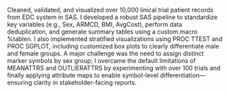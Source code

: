 Cleaned, validated, and visualized over 10,000 linical trial patient records from EDC system in SAS. I developed a robust SAS pipeline to standardize key variables (e.g., Sex, ARMCD, BMI, AvgCost), perform data deduplication, and generate summary tables using a custom macro %tablen. I also implemented stratified visualizations using PROC TTEST and PROC SGPLOT, including customized box plots to clearly differentiate male and female groups. A major challenge was the need to assign distinct marker symbols by sex group; I overcame the default limitations of MEANATTRS and OUTLIERATTRS by experimenting with over 100 trials and finally applying attribute maps to enable symbol-level differentiation—ensuring clarity in stakeholder-facing reports.
